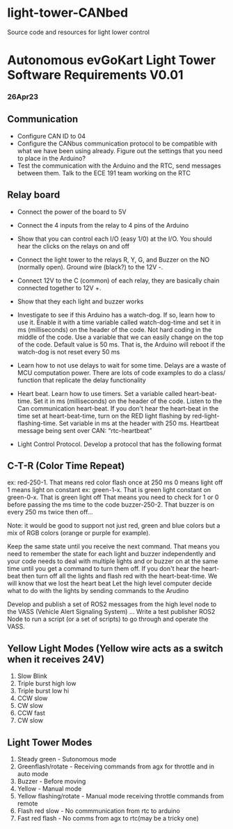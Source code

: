 # light-tower-CANbed
Source code and resources for light lower control

# Autonomous evGoKart Light Tower Software Requirements V0.01

### 26Apr23


## Communication

- Configure CAN ID to 04
- Configure the CANbus communication protocol to be compatible with what we have been using already. Figure out the settings that you need to place in the Arduino?
- Test the communication with the Arduino and the RTC, send messages between them. Talk to the ECE 191 team working on the RTC

## Relay board
- Connect the power of the board to 5V
- Connect the 4 inputs from the relay to 4 pins of the Arduino
- Show that you can control each I/O (easy 1/0) at the I/O. You should hear the clicks on the relays on and off
- Connect the light tower to the relays R, Y, G, and Buzzer on the NO (normally open). Ground wire (black?) to the 12V -. 
- Connect 12V to the C (common) of each relay, they are basically chain connected together to 12V +. 
- Show that they each light and buzzer works

- Investigate to see if this Arduino has a watch-dog. If so, learn how to use it. Enable it with a time variable called watch-dog-time and set it in ms (milliseconds) on the header of the code. Not hard coding in the middle of the code. Use a variable that we can easily change on the top of the code.  Default value is 50 ms. That is, the Arduino will reboot if the watch-dog is not reset every 50 ms

- Learn how to not use delays to wait for some time. Delays are a waste of MCU computation power. There are lots of code examples to do a class/ function that replicate the delay functionality

- Heart beat. Learn how to use timers. Set a variable called heart-beat-time. Set it in ms (milliseconds) on the header of the code. 
Listen to the Can communication heart-beat. If you don't hear the heart-beat in the time set at heart-beat-time, turn on the RED light flashing by red-light-flashing-time. Set variable in ms at the header with 250 ms. Heartbeat message being sent over CAN: “rtc-heartbeat”

- Light Control Protocol. Develop a protocol that has the following format

## C-T-R  (Color Time Repeat)
ex: red-250-1.  That means red color flash once at 250 ms
0 means light off
1 means light on constant
ex:
green-1-x.   That is green light constant on
green-0-x. That is green light off
That means you need to check for 1 or 0 before passing the ms time to the code
buzzer-250-2. That buzzer is on every 250 ms twice then off…

Note: it would be good to support not just red, green and blue colors but a mix of RGB colors (orange or purple for example).

Keep the same state until you receive the next command. That means you need to remember the state for each light and buzzer independently and your code needs to deal with multiple lights and or buzzer on at the same time until you get a command to turn them off.
If you don't hear the heart-beat then turn off all the lights and flash red with the heart-beat-time. We will know that we lost the heart beat
 Let the high level computer decide what to do with the lights by sending commands to the Arudino

Develop and publish a set of ROS2 messages from the high level node to the VASS (Vehicle Alert Signaling System) …  Write a test publisher ROS2 Node to run a script (or a set of scripts) to go through and operate the VASS. 

##  Yellow Light Modes (Yellow wire acts as a switch when it receives 24V)

1. Slow Blink
2. Triple burst high low
3. Triple burst low hi
4. CCW slow
5. CW slow
6. CCW fast
7. CW slow  

## Light Tower Modes

1. Steady green - Sutonomous mode 
2. Greenflash/rotate - Receiving commands from agx for throttle and in auto mode
3. Buzzer - Before moving
4. Yellow - Manual mode
5. Yellow flashing/rotate - Manual mode receiving throttle commands from remote
6. Flash red slow - No commmunication from rtc to arduino
7. Fast red flash - No comms from agx to rtc(may be a tricky one)